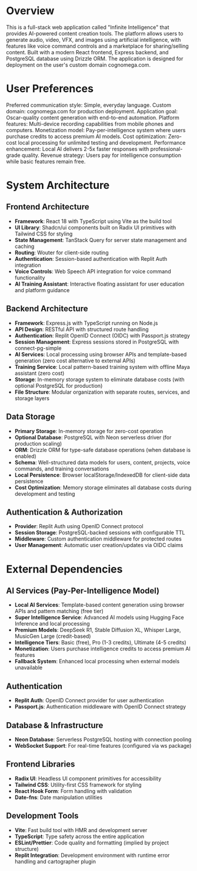 # Overview

This is a full-stack web application called "Infinite Intelligence" that provides AI-powered content creation tools. The platform allows users to generate audio, video, VFX, and images using artificial intelligence, with features like voice command controls and a marketplace for sharing/selling content. Built with a modern React frontend, Express backend, and PostgreSQL database using Drizzle ORM. The application is designed for deployment on the user's custom domain cognomega.com.

# User Preferences

Preferred communication style: Simple, everyday language.
Custom domain: cognomega.com for production deployment.
Application goal: Oscar-quality content generation with end-to-end automation.
Platform features: Multi-device recording capabilities from mobile phones and computers.
Monetization model: Pay-per-intelligence system where users purchase credits to access premium AI models.
Cost optimization: Zero-cost local processing for unlimited testing and development.
Performance enhancement: Local AI delivers 2-5x faster responses with professional-grade quality.
Revenue strategy: Users pay for intelligence consumption while basic features remain free.

# System Architecture

## Frontend Architecture
- **Framework**: React 18 with TypeScript using Vite as the build tool
- **UI Library**: Shadcn/ui components built on Radix UI primitives with Tailwind CSS for styling
- **State Management**: TanStack Query for server state management and caching
- **Routing**: Wouter for client-side routing
- **Authentication**: Session-based authentication with Replit Auth integration
- **Voice Controls**: Web Speech API integration for voice command functionality
- **AI Training Assistant**: Interactive floating assistant for user education and platform guidance

## Backend Architecture
- **Framework**: Express.js with TypeScript running on Node.js
- **API Design**: RESTful API with structured route handling
- **Authentication**: Replit OpenID Connect (OIDC) with Passport.js strategy
- **Session Management**: Express sessions stored in PostgreSQL with connect-pg-simple
- **AI Services**: Local processing using browser APIs and template-based generation (zero cost alternative to external APIs)
- **Training Service**: Local pattern-based training system with offline Maya assistant (zero cost)
- **Storage**: In-memory storage system to eliminate database costs (with optional PostgreSQL for production)
- **File Structure**: Modular organization with separate routes, services, and storage layers

## Data Storage
- **Primary Storage**: In-memory storage for zero-cost operation
- **Optional Database**: PostgreSQL with Neon serverless driver (for production scaling)
- **ORM**: Drizzle ORM for type-safe database operations (when database is enabled)
- **Schema**: Well-structured data models for users, content, projects, voice commands, and training conversations
- **Local Persistence**: Browser localStorage/IndexedDB for client-side data persistence
- **Cost Optimization**: Memory storage eliminates all database costs during development and testing

## Authentication & Authorization
- **Provider**: Replit Auth using OpenID Connect protocol
- **Session Storage**: PostgreSQL-backed sessions with configurable TTL
- **Middleware**: Custom authentication middleware for protected routes
- **User Management**: Automatic user creation/updates via OIDC claims

# External Dependencies

## AI Services (Pay-Per-Intelligence Model)
- **Local AI Services**: Template-based content generation using browser APIs and pattern matching (free tier)
- **Super Intelligence Service**: Advanced AI models using Hugging Face Inference and local processing
- **Premium Models**: DeepSeek R1, Stable Diffusion XL, Whisper Large, MusicGen Large (credit-based)
- **Intelligence Tiers**: Basic (free), Pro (1-3 credits), Ultimate (4-5 credits)
- **Monetization**: Users purchase intelligence credits to access premium AI features
- **Fallback System**: Enhanced local processing when external models unavailable

## Authentication
- **Replit Auth**: OpenID Connect provider for user authentication
- **Passport.js**: Authentication middleware with OpenID Connect strategy

## Database & Infrastructure
- **Neon Database**: Serverless PostgreSQL hosting with connection pooling
- **WebSocket Support**: For real-time features (configured via ws package)

## Frontend Libraries
- **Radix UI**: Headless UI component primitives for accessibility
- **Tailwind CSS**: Utility-first CSS framework for styling
- **React Hook Form**: Form handling with validation
- **Date-fns**: Date manipulation utilities

## Development Tools
- **Vite**: Fast build tool with HMR and development server
- **TypeScript**: Type safety across the entire application
- **ESLint/Prettier**: Code quality and formatting (implied by project structure)
- **Replit Integration**: Development environment with runtime error handling and cartographer plugin